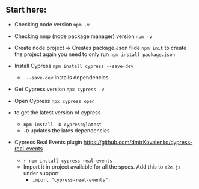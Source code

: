 ## Start here:

* Checking node version
`npm -v`
* Checking nmp (node package manager) version
`npm -v`
* Create node project => Creates package.Json filde
`npm init` to create the project again you need to only run `npm install package.json`



* Install Cypress
`npm install cypress --save-dev`
  * ` --save-dev` installs dependencies

* Get Cypress version
`npx cypress -v`

* Open Cypress
`npx cypress open`

* to get the latest version of cypress
  * `npm install -D cypress@latest`
  * `-D` updates the lates dependencies
  
* Cypress Real Events plugin 
https://github.com/dmtrKovalenko/cypress-real-events
  * `⚡ npm install cypress-real-events`
  * Import it in project available for all the specs. Add this to `e2e.js` under support
    * `import "cypress-real-events";`
